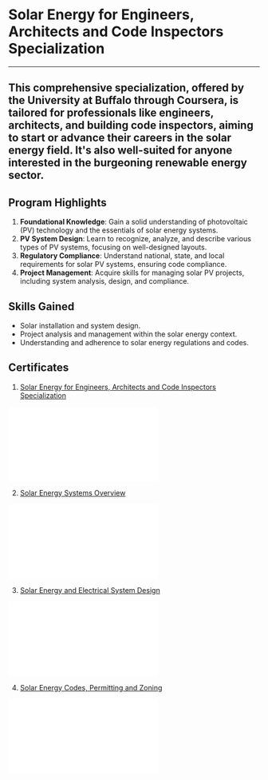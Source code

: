 # Solar Energy for Engineers, Architects and Code Inspectors Specialization

---

This comprehensive specialization, offered by the University at Buffalo through Coursera, is tailored for professionals like engineers, architects, and building code inspectors, aiming to start or advance their careers in the solar energy field. It's also well-suited for anyone interested in the burgeoning renewable energy sector.
---
## Program Highlights

1. **Foundational Knowledge**: Gain a solid understanding of photovoltaic (PV) technology and the essentials of solar energy systems.
2. **PV System Design**: Learn to recognize, analyze, and describe various types of PV systems, focusing on well-designed layouts.
3. **Regulatory Compliance**: Understand national, state, and local requirements for solar PV systems, ensuring code compliance.
4. **Project Management**: Acquire skills for managing solar PV projects, including system analysis, design, and compliance.

## Skills Gained

- Solar installation and system design.
- Project analysis and management within the solar energy context.
- Understanding and adherence to solar energy regulations and codes.

## Certificates
1. [Solar Energy for Engineers, Architects and Code Inspectors Specialization](https://coursera.org/verify/specialization/A2GZRPVYBMAU)
<!-- ![Solar Energy for Engineers, Architects and Code Inspectors Specialization](/Certificate-Solar%20Energy%20for%20Engineers,%20Architects%20and%20Code%20Inspectors%20Specialization-Coursera%20A2GZRPVYBMAU.pdf) -->
<embed src="/Certificate-Solar%20Energy%20for%20Engineers,%20Architects%20and%20Code%20Inspectors%20Specialization-Coursera%20A2GZRPVYBMAU.pdf" type="application/pdf">

2. [Solar Energy Systems Overview](https://coursera.org/verify/DBQ6J3M55QL7)
<!-- ![Solar Energy Systems Overview](/Course%201-Solar%20Energy%20Systems%20Overview/Certificate-1-Solar%20Energy%20Systems%20Overview-Coursera%20DBQ6J3M55QL7.pdf) -->
<embed src="/Course%201-Solar%20Energy%20Systems%20Overview/Certificate-1-Solar%20Energy%20Systems%20Overview-Coursera%20DBQ6J3M55QL7.pdf" type="application/pdf">  

3. [Solar Energy and Electrical System Design](https://coursera.org/verify/XMMU5JNQAEMU)
<!-- ![Solar Energy and Electrical System Design](/Course%202-Solar%20Energy%20and%20Electrical%20System%20Design/Certificate-2-Solar%20Energy%20and%20Electrical%20System%20Design-Coursera%20XMMU5JNQAEMU.pdf) -->
<embed src="/Course%202-Solar%20Energy%20and%20Electrical%20System%20Design/Certificate-2-Solar%20Energy%20and%20Electrical%20System%20Design-Coursera%20XMMU5JNQAEMU.pdf" type="application/pdf">

4. [Solar Energy Codes, Permitting and Zoning](https://coursera.org/verify/VQMFU2HBAM37)
<!-- ![Solar Energy Codes, Permitting and Zoning](/Course%203-Solar%20Energy%20Codes,%20Permitting%20and%20Zoning/Certificate-3-Solar%20Energy%20Codes,%20Permitting%20and%20Zoning-Coursera%20VQMFU2HBAM37.pdf) -->
<embed src="/Course%203-Solar%20Energy%20Codes,%20Permitting%20and%20Zoning/Certificate-3-Solar%20Energy%20Codes,%20Permitting%20and%20Zoning-Coursera%20VQMFU2HBAM37.pdf" type="application/pdf">
